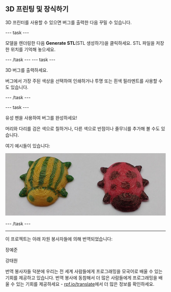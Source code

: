 ## 3D 프린팅 및 장식하기

3D 프린터를 사용할 수 있으면 버그를 출력한 다음 꾸밀 수 있습니다.

--- task ---

모델을 렌더링한 다음 **Generate STL**(STL 생성하기)을 클릭하세요. STL 파일을 저장 한 위치를 기억해 놓으세요.

--- /task --- --- task ---

3D 버그를 출력하세요.

버그에서 가장 주된 색상을 선택하여 인쇄하거나 투명 또는 흰색 필라멘트를 사용할 수도 있습니다.

--- /task ---

--- task ---

유성 펜을 사용하여 버그를 완성하세요!

머리와 다리를 검은 색으로 칠하거나, 다른 색으로 반점이나 줄무늬를 추가해 볼 수도 있습니다.

여기 예시들이 있습니다:

![스크린샷](images/bug-decorated.png)

--- /task ---


***
이 프로젝트는 아래 자원 봉사자들에 의해 번역되었습니다:

장예준

강태원

번역 봉사자들 덕분에 우리는 전 세계 사람들에게 프로그래밍을 모국어로 배울 수 있는 기회를 제공하고 있습니다. 번역 봉사에 동참해서 더 많은 사람들에게 프로그래밍을 배울 수 있는 기회를 제공하세요 - [rpf.io/translate](https://rpf.io/translate)에서 더 많은 정보를 확인하세요.

 




  
